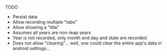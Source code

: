 TODO

* Persist data
* Allow recording multiple "tabs"
* Allow showing a "title"
* Assumes all years are non-leap years
* Year is not recorded, only month and day and state are recorded
* Does not allow "clearing"... well, one could clear the entire app's data in android settings...